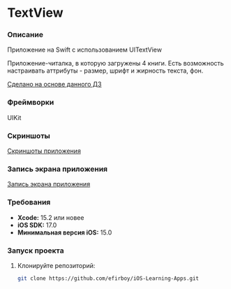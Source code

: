 # TextView

### Описание
Приложение на Swift с использованием UITextView

Приложение-читалка, в которую загружены 4 книги. Есть возможность настраивать аттрибуты - размер, шрифт и жирность текста, фон.

[Сделано на основе данного ДЗ](https://vk.com/topic-139873795_36243148)

### Фреймворки
UIKit

### Скриншоты
[Скриншоты приложения](https://github.com/efirboy/iOS-Learning-Apps/raw/main/Lesson%2010%20-%20TextView%20(Приложение%20MyBooks)/UITextView(myApp)/Screenshots)


### Запись экрана приложения
[Запись экрана приложения](https://github.com/efirboy/iOS-Learning-Apps/raw/main/Lesson%2010%20-%20TextView%20(Приложение%20MyBooks)/UITextView(myApp)/Videos/TextViewApp.mov)


### Требования
- **Xcode:** 15.2 или новее
- **iOS SDK:** 17.0
- **Минимальная версия iOS:** 15.0

### Запуск проекта
1. Клонируйте репозиторий:
   ```bash
   git clone https://github.com/efirboy/iOS-Learning-Apps.git
